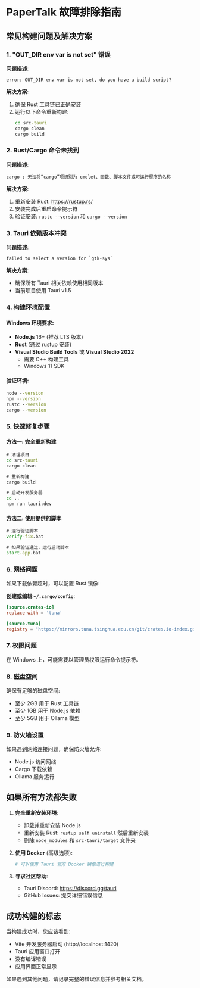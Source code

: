 # PaperTalk 故障排除指南

## 常见构建问题及解决方案

### 1. "OUT_DIR env var is not set" 错误

**问题描述**:
```
error: OUT_DIR env var is not set, do you have a build script?
```

**解决方案**:
1. 确保 Rust 工具链已正确安装
2. 运行以下命令重新构建:
   ```cmd
   cd src-tauri
   cargo clean
   cargo build
   ```

### 2. Rust/Cargo 命令未找到

**问题描述**:
```
cargo : 无法将“cargo”项识别为 cmdlet、函数、脚本文件或可运行程序的名称
```

**解决方案**:
1. 重新安装 Rust: https://rustup.rs/
2. 安装完成后重启命令提示符
3. 验证安装: `rustc --version` 和 `cargo --version`

### 3. Tauri 依赖版本冲突

**问题描述**:
```
failed to select a version for `gtk-sys`
```

**解决方案**:
- 确保所有 Tauri 相关依赖使用相同版本
- 当前项目使用 Tauri v1.5

### 4. 构建环境配置

#### Windows 环境要求:
- **Node.js** 16+ (推荐 LTS 版本)
- **Rust** (通过 rustup 安装)
- **Visual Studio Build Tools** 或 **Visual Studio 2022**
  - 需要 C++ 构建工具
  - Windows 11 SDK

#### 验证环境:
```cmd
node --version
npm --version
rustc --version
cargo --version
```

### 5. 快速修复步骤

#### 方法一: 完全重新构建
```cmd
# 清理项目
cd src-tauri
cargo clean

# 重新构建
cargo build

# 启动开发服务器
cd ..
npm run tauri:dev
```

#### 方法二: 使用提供的脚本
```cmd
# 运行验证脚本
verify-fix.bat

# 如果验证通过，运行启动脚本
start-app.bat
```

### 6. 网络问题

如果下载依赖超时，可以配置 Rust 镜像:

**创建或编辑 `~/.cargo/config`**:
```toml
[source.crates-io]
replace-with = 'tuna'

[source.tuna]
registry = "https://mirrors.tuna.tsinghua.edu.cn/git/crates.io-index.git"
```

### 7. 权限问题

在 Windows 上，可能需要以管理员权限运行命令提示符。

### 8. 磁盘空间

确保有足够的磁盘空间:
- 至少 2GB 用于 Rust 工具链
- 至少 1GB 用于 Node.js 依赖
- 至少 5GB 用于 Ollama 模型

### 9. 防火墙设置

如果遇到网络连接问题，确保防火墙允许:
- Node.js 访问网络
- Cargo 下载依赖
- Ollama 服务运行

## 如果所有方法都失败

1. **完全重新安装环境**:
   - 卸载并重新安装 Node.js
   - 重新安装 Rust: `rustup self uninstall` 然后重新安装
   - 删除 `node_modules` 和 `src-tauri/target` 文件夹

2. **使用 Docker** (高级选项):
   ```dockerfile
   # 可以使用 Tauri 官方 Docker 镜像进行构建
   ```

3. **寻求社区帮助**:
   - Tauri Discord: https://discord.gg/tauri
   - GitHub Issues: 提交详细错误信息

## 成功构建的标志

当构建成功时，您应该看到:
- Vite 开发服务器启动 (http://localhost:1420)
- Tauri 应用窗口打开
- 没有编译错误
- 应用界面正常显示

如果遇到其他问题，请记录完整的错误信息并参考相关文档。
